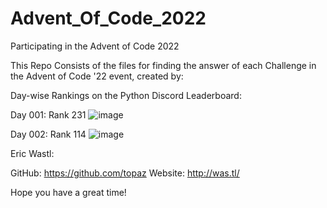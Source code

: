 # Advent_Of_Code_2022
Participating in the Advent of Code 2022

This Repo Consists of the files for finding the answer of each Challenge in the Advent of Code '22 event, created by:

Day-wise Rankings on the Python Discord Leaderboard:

  Day 001: Rank 231
  ![image](https://user-images.githubusercontent.com/118423954/205229701-95523520-0b2c-4eca-8ada-63d2f9506752.png)

  Day 002: Rank 114
  ![image](https://user-images.githubusercontent.com/118423954/205229779-de690fee-ac55-4599-b5ec-c390c4e51be0.png)

Eric Wastl:
  
  GitHub: https://github.com/topaz
  Website: http://was.tl/
  
Hope you have a great time!
